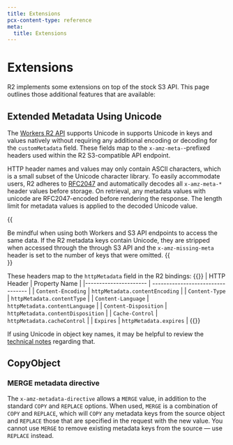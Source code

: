 ```yaml
---
title: Extensions
pcx-content-type: reference
meta:
  title: Extensions
---
```


# Extensions

R2 implements some extensions on top of the stock S3 API. This page outlines those additional features that are available:

## Extended Metadata Using Unicode

The [Workers R2 API](/r2/api) supports Unicode in supports Unicode in keys and values natively without requiring any additional
encoding or decoding for the `customMetadata` field. These fields map to the `x-amz-meta-`-prefixed headers used within the
R2 S3-compatible API endpoint.

HTTP header names and values may only contain ASCII characters, which is a small subset of the Unicode character library. To easily
accommodate users, R2 adheres to [RFC2047](https://datatracker.ietf.org/doc/html/rfc2047) and automatically decodes all
`x-amz-meta-*` header values before storage. On retrieval, any metadata values with unicode are RFC2047-encoded before rendering
the response. The length limit for metadata values is applied to the decoded Unicode value.

{{<Aside type="warning" header="Metadata variance">
Be mindful when using both Workers and S3 API endpoints to access the same data. If the R2 metadata keys contain Unicode, they
are stripped when accessed through the through S3 API and the `x-amz-missing-meta` header is set to the number of keys that were
omitted.
{{</Aside>}}

These headers map to the `httpMetadata` field in the R2 bindings:
{{<table-wrap>}}
| HTTP Header           | Property Name                     |
|---------------------- | --------------------------------- |
| `Content-Encoding`    | `httpMetadata.contentEncoding`    |
| `Content-Type`        | `httpMetadata.contentType`        |
| `Content-Language`    | `httpMetadata.contentLanguage`    |
| `Content-Disposition` | `httpMetadata.contentDisposition` |
| `Cache-Control`       | `httpMetadata.cacheControl`       |
| `Expires`             | `httpMetadata.expires`            |
{{</table-wrap>}}

If using Unicode in object key names, it may be helpful to review the [technical notes](/r2/platform/unicode-interoperability) regarding
that.

## CopyObject

### MERGE metadata directive

The `x-amz-metadata-directive` allows a `MERGE` value, in addition to the standard `COPY` and `REPLACE` options. When used,
`MERGE` is a combination of `COPY` and `REPLACE`, which will `COPY` any metadata keys from the source object and `REPLACE` those
that are specified in the request with the new value. You cannot use `MERGE` to remove existing metadata keys from the
source — use `REPLACE` instead.
